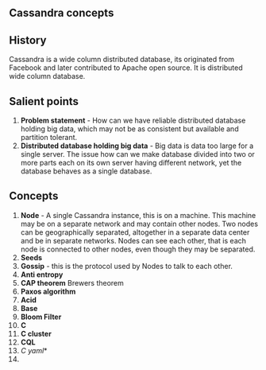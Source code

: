 ## Cassandra concepts

## History
Cassandra is a wide column distributed database, its originated from Facebook and later contributed to Apache open source.  It is distributed wide column database. 

## Salient points
1. **Problem statement** - How can we have  reliable distributed database holding big data, which may not be as consistent but available and partition tolerant. 
2. **Distributed database holding big data** - Big data is data too large for a single server. The issue how can we make database divided into two or more parts each on its own server having different network, yet the database behaves as a single database. 

## Concepts 
1. **Node** - A single Cassandra instance, this is on a machine. This machine may be on a separate  network and may contain other nodes. Two nodes can be geographically separated, altogether in a separate data center and be in separate networks. Nodes can see each other, that is each node is connected to other nodes, even though they may be separated.  
2. **Seeds**
3. **Gossip** - this is the protocol used by Nodes to talk to each other.
4. **Anti entropy**
5. **CAP theorem** Brewers theorem
6. **Paxos algorithm**
7. **Acid**
8. **Base**
9. **Bloom Filter**
10. **C**
11. **C cluster**
12. **CQL**
13. **C* yaml**
14. 

 
<!--stackedit_data:
eyJoaXN0b3J5IjpbLTExMjMyNzI3MzEsMTUzNTIxMjc0OSw2MT
c4OTQ2OTYsLTE2NDMwNTk0NTFdfQ==
-->